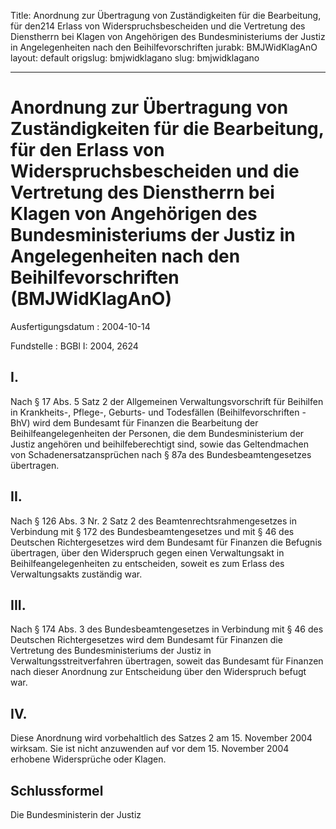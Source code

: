 Title: Anordnung zur Übertragung von Zuständigkeiten für die Bearbeitung, für den214
  Erlass von Widerspruchsbescheiden und die Vertretung des Dienstherrn bei Klagen
  von Angehörigen des Bundesministeriums der Justiz in Angelegenheiten nach den Beihilfevorschriften
jurabk: BMJWidKlagAnO
layout: default
origslug: bmjwidklagano
slug: bmjwidklagano

---

# Anordnung zur Übertragung von Zuständigkeiten für die Bearbeitung, für den Erlass von Widerspruchsbescheiden und die Vertretung des Dienstherrn bei Klagen von Angehörigen des Bundesministeriums der Justiz in Angelegenheiten nach den Beihilfevorschriften (BMJWidKlagAnO)

Ausfertigungsdatum
:   2004-10-14

Fundstelle
:   BGBl I: 2004, 2624



## I.

Nach § 17 Abs. 5 Satz 2 der Allgemeinen Verwaltungsvorschrift für
Beihilfen in Krankheits-, Pflege-, Geburts- und Todesfällen
(Beihilfevorschriften - BhV) wird dem Bundesamt für Finanzen die
Bearbeitung der Beihilfeangelegenheiten der Personen, die dem
Bundesministerium der Justiz angehören und beihilfeberechtigt sind,
sowie das Geltendmachen von Schadenersatzansprüchen nach § 87a des
Bundesbeamtengesetzes übertragen.


## II.

Nach § 126 Abs. 3 Nr. 2 Satz 2 des Beamtenrechtsrahmengesetzes in
Verbindung mit § 172 des Bundesbeamtengesetzes und mit § 46 des
Deutschen Richtergesetzes wird dem Bundesamt für Finanzen die Befugnis
übertragen, über den Widerspruch gegen einen Verwaltungsakt in
Beihilfeangelegenheiten zu entscheiden, soweit es zum Erlass des
Verwaltungsakts zuständig war.


## III.

Nach § 174 Abs. 3 des Bundesbeamtengesetzes in Verbindung mit § 46 des
Deutschen Richtergesetzes wird dem Bundesamt für Finanzen die
Vertretung des Bundesministeriums der Justiz in
Verwaltungsstreitverfahren übertragen, soweit das Bundesamt für
Finanzen nach dieser Anordnung zur Entscheidung über den Widerspruch
befugt war.


## IV.

Diese Anordnung wird vorbehaltlich des Satzes 2 am 15. November 2004
wirksam. Sie ist nicht anzuwenden auf vor dem 15. November 2004
erhobene Widersprüche oder Klagen.


## Schlussformel

Die Bundesministerin der Justiz


